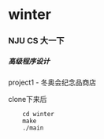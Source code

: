 # winter
### NJU CS 大一下 
##### 高级程序设计 
project1 - 冬奥会纪念品商店

clone下来后

```
	cd winter
	make
	./main
```
